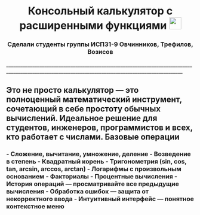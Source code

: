<h1 align="center">Консольный калькулятор с расширенными функциями</a> 
<img src="https://github.com/blackcater/blackcater/raw/main/images/Hi.gif" height="32"/></h1>
<h3 align="center">Сделали студенты группы ИСП31-9 Овчинников, Трефилов, Возисов</h3>
________________________________________________________________________________________________________________________________________________________
    <h2> Это не просто калькулятор — это полноценный математический инструмент, сочетающий в себе простоту обычных вычислений. Идеальное решение для студентов, инженеров, программистов и всех, кто работает с числами.  
Базовые операции</h2>

 <h3>        - Сложение, вычитание, умножение, деление 
        -  Возведение в степень 
        -  Квадратный корень 
        -  Тригонометрия (sin, cos, tan, arcsin, arccos, arctan) 
        -  Логарифмы с произвольным основанием
        -  Факториалы 
        -  Процентные вычисления 
        -  История операций — просматривайте все предыдущие вычисления 
        -  Обработка ошибок — защита от некорректного ввода 
        -  Интуитивный интерфейс — понятное контекстное меню </h3>
